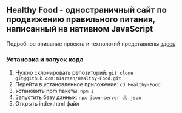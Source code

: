 ## **Healthy Food** - одностраничный сайт по продвижению правильного питания, написанный на нативном JavaScript

Подробное описание проекта и технологий представлены [здесь](http://m1arsen.tech/project/11)

### Установка и запуск кода

1. Нужно склонировать репозиторий: ```git clone git@github.com:m1arsen/Healthy-Food.git```
2. Перейти в установленное приложение: ```cd Healthy-Food```
3. Установить npm пакеты: ```npm i```
4. Запустить базу данных: ```npx json-server db.json```
5. Открыть index.html файл

